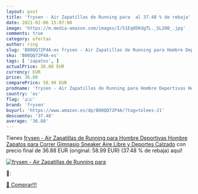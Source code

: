 ```yaml
---
layout: post
title: 'frysen - Air Zapatillas de Running para  al 37.48 % de rebaja'
date: 2021-02-06 15:07:00
image: 'https://m.media-amazon.com/images/I/51EqH5KdgTL._SL200_.jpg'
comments: true
category: ofertas
author: ring
slug: 'B00QQ72P4A-es frysen - Air Zapatillas de Running para Hombre Deportivas...'
sku: 'B00QQ72P4A-es'
tags: [ 'zapatos', ]
actualPrice: 36.88 EUR
currency: EUR
price: 36.88
comparePrice: 58.99 EUR
prodname: 'frysen - Air Zapatillas de Running para Hombre Deportivas Hombre Zapatos para Correr Gimnasio Sneaker Aire Libre y Deportes Calzado'
country: 'es'
flag: '🇪🇸'
brand: 'frysen'
buyurl: 'https://www.amazon.es/dp/B00QQ72P4A/?tag=tolees-21'
descuento: '37.48'
average: '36.88'
---
```


Tienes [frysen - Air Zapatillas de Running para Hombre Deportivas Hombre Zapatos para Correr Gimnasio Sneaker Aire Libre y Deportes Calzado](https://www.amazon.es/dp/B00QQ72P4A/?tag=tolees-21) con precio final de  36.88 EUR (original: 58.99 EUR) (37.48 %  de rebaja) aqui!

[![frysen - Air Zapatillas de Running para ](https://m.media-amazon.com/images/I/51EqH5KdgTL._SL200_.jpg)](https://www.amazon.es/dp/B00QQ72P4A/?tag=tolees-21)

🔎:


[🛒 Comprar!!!](https://www.amazon.es/dp/B00QQ72P4A/?tag=tolees-21)
